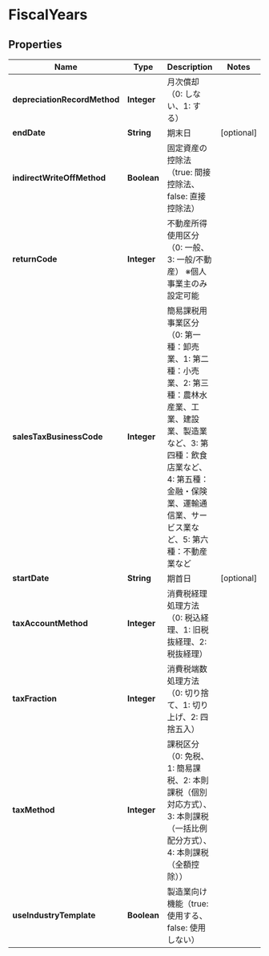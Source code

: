 

# FiscalYears


## Properties

Name | Type | Description | Notes
------------ | ------------- | ------------- | -------------
**depreciationRecordMethod** | **Integer** | 月次償却（0: しない、1: する） | 
**endDate** | **String** | 期末日 |  [optional]
**indirectWriteOffMethod** | **Boolean** | 固定資産の控除法（true: 間接控除法、false: 直接控除法） | 
**returnCode** | **Integer** | 不動産所得使用区分（0: 一般、3: 一般/不動産） ※個人事業主のみ設定可能 | 
**salesTaxBusinessCode** | **Integer** | 簡易課税用事業区分（0: 第一種：卸売業、1: 第二種：小売業、2: 第三種：農林水産業、工業、建設業、製造業など、3: 第四種：飲食店業など、4: 第五種：金融・保険業、運輸通信業、サービス業など、5: 第六種：不動産業など | 
**startDate** | **String** | 期首日 |  [optional]
**taxAccountMethod** | **Integer** | 消費税経理処理方法（0: 税込経理、1: 旧税抜経理、2: 税抜経理） | 
**taxFraction** | **Integer** | 消費税端数処理方法（0: 切り捨て、1: 切り上げ、2: 四捨五入） | 
**taxMethod** | **Integer** | 課税区分（0: 免税、1: 簡易課税、2: 本則課税（個別対応方式）、3: 本則課税（一括比例配分方式）、4: 本則課税（全額控除）） | 
**useIndustryTemplate** | **Boolean** | 製造業向け機能（true: 使用する、false: 使用しない） | 



